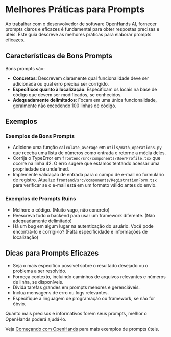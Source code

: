 # Melhores Práticas para Prompts

Ao trabalhar com o desenvolvedor de software OpenHands AI, fornecer prompts claros e eficazes é fundamental para obter respostas precisas
e úteis. Este guia descreve as melhores práticas para elaborar prompts eficazes.

## Características de Bons Prompts

Bons prompts são:

- **Concretos**: Descrevem claramente qual funcionalidade deve ser adicionada ou qual erro precisa ser corrigido.
- **Específicos quanto à localização**: Especificam os locais na base de código que devem ser modificados, se conhecidos.
- **Adequadamente delimitados**: Focam em uma única funcionalidade, geralmente não excedendo 100 linhas de código.

## Exemplos

### Exemplos de Bons Prompts

- Adicione uma função `calculate_average` em `utils/math_operations.py` que receba uma lista de números como entrada e retorne a média deles.
- Corrija o TypeError em `frontend/src/components/UserProfile.tsx` que ocorre na linha 42. O erro sugere que estamos tentando acessar uma propriedade de undefined.
- Implemente validação de entrada para o campo de e-mail no formulário de registro. Atualize `frontend/src/components/RegistrationForm.tsx` para verificar se o e-mail está em um formato válido antes do envio.

### Exemplos de Prompts Ruins

- Melhore o código. (Muito vago, não concreto)
- Reescreva todo o backend para usar um framework diferente. (Não adequadamente delimitado)
- Há um bug em algum lugar na autenticação do usuário. Você pode encontrá-lo e corrigi-lo? (Falta especificidade e informações de localização)

## Dicas para Prompts Eficazes

- Seja o mais específico possível sobre o resultado desejado ou o problema a ser resolvido.
- Forneça contexto, incluindo caminhos de arquivos relevantes e números de linha, se disponíveis.
- Divida tarefas grandes em prompts menores e gerenciáveis.
- Inclua mensagens de erro ou logs relevantes.
- Especifique a linguagem de programação ou framework, se não for óbvio.

Quanto mais precisos e informativos forem seus prompts, melhor o OpenHands poderá ajudá-lo.

Veja [Começando com OpenHands](../getting-started) para mais exemplos de prompts úteis.
